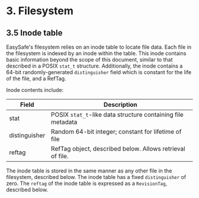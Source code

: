 # 3. Filesystem
## 3.5 Inode table

EasySafe's filesystem relies on an inode table to locate file data. Each file in the filesystem is indexed by an inode within the table. This inode contains basic information beyond the scope of this document, similar to that described in a POSIX `stat_t` structure. Additionally, the inode contains a 64-bit randomly-generated `distinguisher` field which is constant for the life of the file, and a RefTag.

Inode contents include:

| Field | Description |
|-------|-------------|
| stat  | POSIX `stat_t`-like data structure containing file metadata
| distinguisher | Random 64-bit integer; constant for lifetime of file
| reftag | RefTag object, described below. Allows retrieval of file.

The inode table is stored in the same manner as any other file in the filesystem, described below. The inode table has a fixed `distinguisher` of zero. The `reftag` of the inode table is expressed as a `RevisionTag`, described below.
